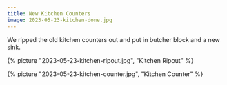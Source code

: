 ```yaml
---
title: New Kitchen Counters
image: 2023-05-23-kitchen-done.jpg
---
```


We ripped the old kitchen counters out and put in butcher block and a new sink.

<!--more-->

{% picture "2023-05-23-kitchen-ripout.jpg", "Kitchen Ripout" %}

{% picture "2023-05-23-kitchen-counter.jpg", "Kitchen Counter" %}
